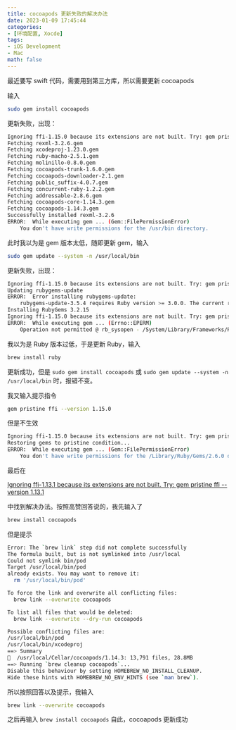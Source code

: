```yaml
---
title: cocoapods 更新失败的解决办法
date: 2023-01-09 17:45:44
categories:
- [环境配置, Xocde]
tags:
- iOS Development
- Mac
math: false
---
```


最近要写 swift 代码，需要用到第三方库，所以需要更新 cocoapods

输入

```sh
sudo gem install cocoapods
```

更新失败，出现：

```sh
Ignoring ffi-1.15.0 because its extensions are not built. Try: gem pristine ffi --version 1.15.0
Fetching rexml-3.2.6.gem
Fetching xcodeproj-1.23.0.gem
Fetching ruby-macho-2.5.1.gem
Fetching molinillo-0.8.0.gem
Fetching cocoapods-trunk-1.6.0.gem
Fetching cocoapods-downloader-2.1.gem
Fetching public_suffix-4.0.7.gem
Fetching concurrent-ruby-1.2.2.gem
Fetching addressable-2.8.6.gem
Fetching cocoapods-core-1.14.3.gem
Fetching cocoapods-1.14.3.gem
Successfully installed rexml-3.2.6
ERROR:  While executing gem ... (Gem::FilePermissionError)
    You don't have write permissions for the /usr/bin directory.
```

此时我以为是 gem 版本太低，随即更新 gem，输入

```sh
sudo gem update --system -n /usr/local/bin
```

更新失败，出现：

```sh
Ignoring ffi-1.15.0 because its extensions are not built. Try: gem pristine ffi --version 1.15.0
Updating rubygems-update
ERROR:  Error installing rubygems-update:
	rubygems-update-3.5.4 requires Ruby version >= 3.0.0. The current ruby version is 2.6.10.210.
Installing RubyGems 3.2.15
Ignoring ffi-1.15.0 because its extensions are not built. Try: gem pristine ffi --version 1.15.0
ERROR:  While executing gem ... (Errno::EPERM)
    Operation not permitted @ rb_sysopen - /System/Library/Frameworks/Ruby.framework/Versions/2.6/usr/bin/gem
```

我以为是 Ruby 版本过低，于是更新 Ruby，输入

```sh
brew install ruby
```

更新成功，但是 `sudo gem install cocoapods` 或 `sudo gem update --system -n /usr/local/bin` 时，报错不变。

我又输入提示指令

```sh
gem pristine ffi --version 1.15.0
```

但是不生效

```sh
Ignoring ffi-1.15.0 because its extensions are not built. Try: gem pristine ffi --version 1.15.0
Restoring gems to pristine condition...
ERROR:  While executing gem ... (Gem::FilePermissionError)
    You don't have write permissions for the /Library/Ruby/Gems/2.6.0 directory.
```

最后在

[Ignoring ffi-1.13.1 because its extensions are not built. Try: gem pristine ffi --version 1.13.1](https://stackoverflow.com/questions/64698820/ignoring-ffi-1-13-1-because-its-extensions-are-not-built-try-gem-pristine-ffi)

中找到解决办法。按照高赞回答说的，我先输入了

```sh
brew install cocoapods
```

但是提示

```sh
Error: The `brew link` step did not complete successfully
The formula built, but is not symlinked into /usr/local
Could not symlink bin/pod
Target /usr/local/bin/pod
already exists. You may want to remove it:
  rm '/usr/local/bin/pod'

To force the link and overwrite all conflicting files:
  brew link --overwrite cocoapods

To list all files that would be deleted:
  brew link --overwrite --dry-run cocoapods

Possible conflicting files are:
/usr/local/bin/pod
/usr/local/bin/xcodeproj
==> Summary
🍺  /usr/local/Cellar/cocoapods/1.14.3: 13,791 files, 28.8MB
==> Running `brew cleanup cocoapods`...
Disable this behaviour by setting HOMEBREW_NO_INSTALL_CLEANUP.
Hide these hints with HOMEBREW_NO_ENV_HINTS (see `man brew`).
```

所以按照回答以及提示，我输入

```sh
brew link --overwrite cocoapods
```

之后再输入 `brew install cocoapods` 自此，cocoapods 更新成功
